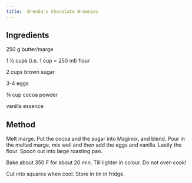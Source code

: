 ```yaml
---
title:  Brenda's Chocolate Brownies
---
```


## Ingredients

250 g butter/marge      

1 ½ cups (i.e. 1 cup = 250 ml) flour          

2 cups brown sugar

3-4 eggs                

¾ cup cocoa powder        

vanilla essence


## Method

Melt marge.
Put the cocoa and the sugar into Magimix, and blend.
Pour in the melted marge, mix well and then add the eggs and vanilla.
Lastly the flour.
Spoon out into large roasting pan.

Bake about 350 F for about 20 min.
Till lighter in colour.
Do not over-cook!

Cut into squares when cool.
Store in tin in fridge.
